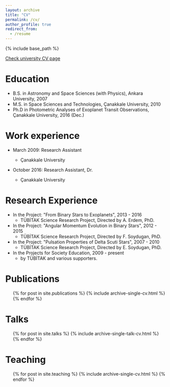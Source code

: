 ```yaml
---
layout: archive
title: "CV"
permalink: /cv/
author_profile: true
redirect_from:
  - /resume
---
```


{% include base_path %}

<a href='http://aves.comu.edu.tr/cpuskullu/cv'>Check university CV page</a>

Education
======
* B.S. in Astronomy and Space Sciences (with Physics), Ankara University, 2007
* M.S. in Space Sciences and Technologies, Çanakkale University, 2010
* Ph.D in Photometric Analyses of Exoplanet Transit Observations, Çanakkale University, 2016 (Dec.)

Work experience
======
* March 2009: Research Assistant
  * Çanakkale University

* October 2016: Research Assistant, Dr.
  * Çanakkale University
  
Research Experience
======
* In the Project: "From Binary Stars to Exoplanets", 2013 - 2016
  * TÜBİTAK Science Research Project, Directed by A. Erdem, PhD.
* In the Project: "Angular Momentum Evolution in Binary Stars", 2012 - 2015
  * TÜBİTAK Science Research Project, Directed by F. Soydugan, PhD.
* In the Project: "Pulsation Properties of Delta Scuti Stars", 2007 - 2010
  * TÜBİTAK Science Research Project, Directed by E. Soydugan, PhD.
* In the Projects for Society Education, 2009 - present
  * by TÜBİTAK and various supporters.

Publications
======
  <ul>{% for post in site.publications %}
    {% include archive-single-cv.html %}
  {% endfor %}</ul>
  
Talks
======
  <ul>{% for post in site.talks %}
    {% include archive-single-talk-cv.html %}
  {% endfor %}</ul>
  
Teaching
======
  <ul>{% for post in site.teaching %}
    {% include archive-single-cv.html %}
  {% endfor %}</ul>
  
<!-- Service and leadership
======
* Currently signed in to 43 different slack teams
-->
